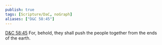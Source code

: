 ```yaml
---
publish: true
tags: [Scripture/DaC, noGraph]
aliases: ["D&C 58:45"]
---
```

[D&C 58:45](https://churchofjesuschrist.org/study/scriptures/dc-testament/dc/58?lang=eng&id=p45#p45) For, behold, they shall push the people together from the ends of the earth.
